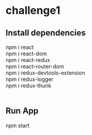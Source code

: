 # challenge1

<h2>Install dependencies</h2>
npm i react<br>
npm i react-dom<br>
npm i react-redux<br>
npm i react-router-dom<br>
npm i redux-devtools-extension<br>
npm i redux-logger<br>
npm i redux-thunk<br>
<br>
<h2>Run App</h2>
npm start
